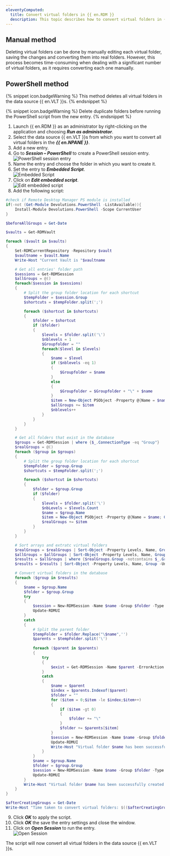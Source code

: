 ```yaml
---
eleventyComputed:
  title: Convert virtual folders in {{ en.RDM }}
  description: This topic describes how to convert virtual folders in {{ en.RDM }}.
---
```

## Manual method
Deleting virtual folders can be done by manually editing each virtual folder, saving the changes and converting them into real folders. However, this process becomes time-consuming when dealing with a significant number of virtual folders, as it requires converting each one manually.

## PowerShell method
{% snippet icon.badgeWarning %}
This method deletes all virtual folders in the data source {{ en.VLT }}s.
{% endsnippet %}

{% snippet icon.badgeWarning %}
Delete duplicate folders before running the PowerShell script from the new entry.
{% endsnippet %}

1. Launch {{ en.RDM }} as an administrator by right-clicking on the application and choosing ***Run as administrator***.
1. Select the data source {{ en.VLT }}s from which you want to convert all virtual folders in the ***{{ en.NPANE }}***.
1. Add a new entry.
1. Go to ***Session – PowerShell*** to create a PowerShell session entry.  
![PowerShell session entry](https://webdevolutions.blob.core.windows.net/docs/en/kb/KB6014.png)
1. Name the entry and choose the folder in which you want to create it.
1. Set the entry to ***Embedded Script***.  
![Embedded Script](https://webdevolutions.blob.core.windows.net/docs/en/kb/KB6020.png)
1. Click on ***Edit embedded script***.  
![Edit embedded script](https://webdevolutions.blob.core.windows.net/docs/en/kb/KB6019.png)
1. Add the following script:  
```powershell
#check if Remote Desktop Manager PS module is installed
if(-not (Get-Module Devolutions.PowerShell -ListAvailable)){
    Install-Module Devolutions.PowerShell -Scope CurrentUser
}

$beforeAllGroups = Get-Date

$vaults = Get-RDMVault

foreach ($vault in $vaults)
{
    Set-RDMCurrentRepository -Repository $vault
    $vaultname = $vault.Name
    Write-Host "Current Vault is "$vaultname

    # Get all entries' folder path
    $sessions = Get-RDMSession 
    $allGroups = @()
    foreach($session in $sessions)
    {
        # Split the group folder location for each shortcut
        $tempFolder = $session.Group
        $shortcuts = $tempFolder.split(';')

        foreach ($shortcut in $shortcuts)
        {    
            $folder = $shortcut
            if ($folder)
            {
                $levels = $folder.split('\')
                $nblevels = 1
                $Groupfolder = ""
                foreach($level in $levels)
                {
                    $name = $level
                    if ($nblevels -eq 1)
                    {
                        $Groupfolder = $name
                    }
                    else
                    {
                        $Groupfolder = $Groupfolder + "\" + $name
                    }
                    $item = New-Object PSObject -Property @{Name = $name; Group = $Groupfolder; Levels = $nbLevels}
                    $allGroups += $item
                    $nblevels++
                }
            }
        }
    }

    # Get all folders that exist in the database
    $groups = Get-RDMSession | where {$_.ConnectionType -eq "Group"}
    $realGroups = @()
    foreach ($group in $groups) 
    {
        # Split the group folder location for each shortcut
        $tempFolder = $group.Group
        $shortcuts = $tempFolder.split(';')

        foreach ($shortcut in $shortcuts)
        {    
            $folder = $group.Group
            if ($folder)
            {
                $levels = $folder.split('\')
                $nbLevels = $levels.Count
                $name = $group.Name
                $item = New-Object PSObject -Property @{Name = $name; Group = $folder; Levels = $nbLevels}
                $realGroups += $item
            }
        }
    }

    # Sort arrays and extratc virtual folders
    $realGroups = $realGroups | Sort-Object -Property Levels, Name, Group -Unique
    $allGroups = $allGroups | Sort-Object -Property Levels, Name, Group -Unique
    $results = $allGroups | where {$realGroups.Group -notcontains $_.Group}
    $results = $results | Sort-Object -Property Levels, Name, Group -Unique

    # Convert virtual folders in the database
    foreach ($group in $results)
    {
        $name = $group.Name
        $folder = $group.Group
        try
        {
            $session = New-RDMSession -Name $name -Group $folder -Type Group -SetSession -ErrorAction Stop
            Update-RDMUI
        }
        catch
        {
            # Split the parent folder
            $tempFolder = $folder.Replace("\$name",'')
            $parents = $tempFolder.split('\')
            
            foreach ($parent in $parents)
            {
                try
                {
                    $exist = Get-RDMSession -Name $parent -ErrorAction Stop
                }
                catch
                {
                    $name = $parent
                    $index = $parents.Indexof($parent)
                    $folder = ""
                    for ($item = 0;$item -le $index;$item++)
                    {
                        if ($item -gt 0)
                        {
                            $folder += "\"
                        }
                        $folder += $parents[$item]
                    }
                    $session = New-RDMSession -Name $name -Group $folder -Type Group -SetSession
                    Update-RDMUI                
                    Write-Host "Virtual folder $name has been successfully created in the database!" 
                }
            }
            $name = $group.Name
            $folder = $group.Group
            $session = New-RDMSession -Name $name -Group $folder -Type Group -SetSession
            Update-RDMUI
        }
        Write-Host "Virtual folder $name has been successfully created in the database!" 
    }
}

$afterCreatingGroups = Get-Date
Write-Host "Time taken to convert virtual folders: $(($afterCreatingGroups).Subtract($beforeAllGroups).Seconds) second(s)"
```
9. Click ***OK*** to apply the script.
1. Click ***OK*** the save the entry settings and close the window.
1. Click on ***Open Session*** to run the entry.  
![Open Session](https://webdevolutions.blob.core.windows.net/docs/en/kb/KB6018.png)

The script will now convert all virtual folders in the data source {{ en.VLT }}s.
